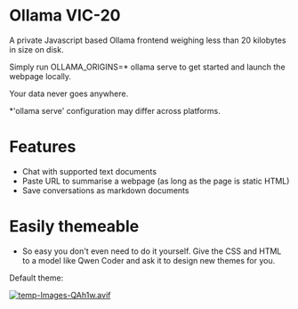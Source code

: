 # Ollama VIC-20

A private Javascript based Ollama frontend weighing less than 20 kilobytes in size on disk.

Simply run OLLAMA_ORIGINS=* ollama serve to get started and launch the webpage locally.

Your data never goes anywhere.

*'ollama serve' configuration may differ across platforms. 

# Features

- Chat with supported text documents
- Paste URL to summarise a webpage (as long as the page is static HTML)
- Save conversations as markdown documents

# Easily themeable 

- So easy you don't even need to do it yourself. Give the CSS and HTML to a model like Qwen Coder and ask it to design new themes for you.

Default theme:

[![temp-Images-QAh1w.avif](https://i.postimg.cc/KzZgX28H/temp-Images-QAh1w.avif)](https://postimg.cc/VSVNM2Mq)

